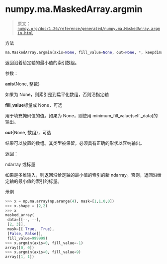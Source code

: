 # numpy.ma.MaskedArray.argmin

> 原文：[`numpy.org/doc/1.26/reference/generated/numpy.ma.MaskedArray.argmin.html`](https://numpy.org/doc/1.26/reference/generated/numpy.ma.MaskedArray.argmin.html)

方法

```py
ma.MaskedArray.argmin(axis=None, fill_value=None, out=None, *, keepdims=<no value>)
```

返回沿着给定轴的最小值的索引数组。

参数：

**axis**{None, 整数}

如果为 None，则索引是到扁平化数组，否则沿指定轴

**fill_value**标量或 None，可选

用于填充掩码值的值。如果为 None，则使用 minimum_fill_value(self._data)的输出。

**out**{None, 数组}，可选

结果可以放置的数组。其类型被保留，必须具有正确的形状以容纳输出。

返回：

ndarray 或标量

如果是多维输入，则返回沿给定轴的最小值的索引的新 ndarray。否则，返回沿给定轴的最小值的索引的标量。

示例

```py
>>> x = np.ma.array(np.arange(4), mask=[1,1,0,0])
>>> x.shape = (2,2)
>>> x
masked_array(
 data=[[--, --],
 [2, 3]],
 mask=[[ True,  True],
 [False, False]],
 fill_value=999999)
>>> x.argmin(axis=0, fill_value=-1)
array([0, 0])
>>> x.argmin(axis=0, fill_value=9)
array([1, 1]) 
```
